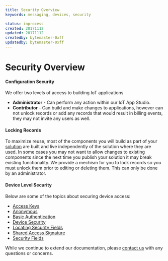 ```yaml
---
title: Security Overview
keywords: messaging, devices, security

status: inprocess
created: 20171112
updated: 20171112
createdby: bytemaster-0xff
updatedby: bytemaster-0xff
---
```

# Security Overview

#### Configuration Security
We offer two levels of access to building IoT applications
* **Administrator** - Can perform any action within our IoT App Studio.
* **Contributor** - Can build and make changes to applications, however can not unlock records or add any records that would result in billing events, they may not invite any users as well.

#### Locking Records
To maximize reuse, most of the components you will build as part of your [solution](../Deployment/Solution.md) are built and live independently of the solution where they are used. 
In some cases you may not want to allow changes to existing components since the next time you publish your solution it may break existing functionality.  We provide
a mechism for you to lock records so you must unlock them prior to editing or deleting them.  This can only be done by an administrator.

#### Device Level Security
Below are some of the topics about securing device access:

* [Access Keys](AccessKey.md)
* [Anonymous](Anonymous.md)
* [Basic Authentication](BasicAuth.md)
* [Device Security](DeviceSecurity.md)
* [Locating Security Fields](DeviceSecurity.md)
* [Shared Access Signature](SecurityFields.md)
* [Security Fields](SecurityFields.md)


While we continue to extend our documentation, please [contact us](http://support.nuviot.com/contactus?source=security) with any questions or concerns.
